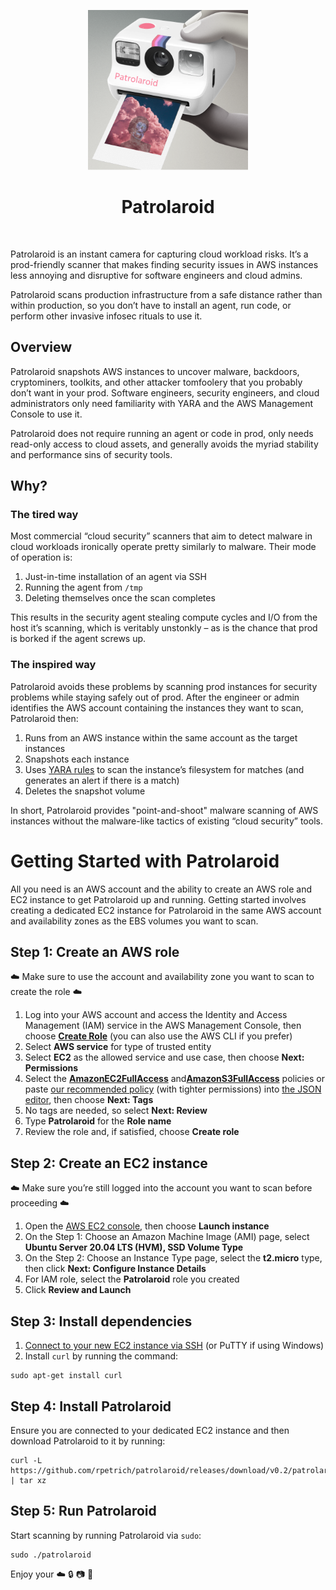 <p align="center">
  <img src="logo.png" width="256" height="256">
</p>

<h1 align="center">Patrolaroid</h1>

<br/>

Patrolaroid is an instant camera for capturing cloud workload risks. It’s a prod-friendly scanner that makes finding security issues in AWS instances less annoying and disruptive for software engineers and cloud admins. 

Patrolaroid scans production infrastructure from a safe distance rather than within production, so you don’t have to install an agent, run code, or perform other invasive infosec rituals to use it.

## Overview
Patrolaroid snapshots AWS instances to uncover malware, backdoors, cryptominers, toolkits, and other attacker tomfoolery that you probably don’t want in your prod. Software engineers, security engineers, and cloud administrators only need familiarity with YARA and the AWS Management Console to use it. 

Patrolaroid does not require running an agent or code in prod, only needs read-only access to cloud assets, and generally avoids the myriad stability and performance sins of security tools. 

## Why?
### The tired way
Most commercial “cloud security” scanners that aim to detect malware in cloud workloads ironically operate pretty similarly to malware. Their mode of operation is:
1.	Just-in-time installation of an agent via SSH
2.	Running the agent from `/tmp`
3.	Deleting themselves once the scan completes

This results in the security agent stealing compute cycles and I/O from the host it’s scanning, which is veritably unstonkly – as is the chance that prod is borked if the agent screws up.

### The inspired way
Patrolaroid avoids these problems by scanning prod instances for security problems while staying safely out of prod. After the engineer or admin identifies the AWS account containing the instances they want to scan, Patrolaroid then:
1.	Runs from an AWS instance within the same account as the target instances
2.	Snapshots each instance
3.	Uses [YARA rules](https://github.com/rpetrich/patrolaroid/tree/main/rules) to scan the instance’s filesystem for matches (and generates an alert if there is a match)
4.	Deletes the snapshot volume

In short, Patrolaroid provides "point-and-shoot" malware scanning of AWS instances without the malware-like tactics of existing “cloud security” tools. 


# Getting Started with Patrolaroid

All you need is an AWS account and the ability to create an AWS role and EC2 instance to get Patrolaroid up and running. Getting started involves creating a dedicated EC2 instance for Patrolaroid in the same AWS account and availability zones as the EBS volumes you want to scan.

## Step 1: Create an AWS role
:cloud: Make sure to use the account and availability zone you want to scan to create the role :cloud:
1. Log into your AWS account and access the Identity and Access Management (IAM) service in the AWS Management Console, then choose [**Create Role**](https://docs.aws.amazon.com/IAM/latest/UserGuide/id_roles_create_for-service.html) (you can also use the AWS CLI if you prefer)
2. Select **AWS service** for type of trusted entity
3. Select **EC2** as the allowed service and use case, then choose **Next: Permissions**
4. Select the [**AmazonEC2FullAccess**](https://console.aws.amazon.com/iam/home?region=us-east-1#/policies/arn%3Aaws%3Aiam%3A%3Aaws%3Apolicy%2FAmazonEC2FullAccess) and[**AmazonS3FullAccess**](https://console.aws.amazon.com/iam/home?region=us-east-1#/policies/arn%3Aaws%3Aiam%3A%3Aaws%3Apolicy%2FAmazonS3FullAccess) policies or paste [our recommended policy](https://github.com/rpetrich/patrolaroid/tree/main/docs/recommended-iam-policy.md) (with tighter permissions) into [the JSON editor](https://docs.aws.amazon.com/IAM/latest/UserGuide/access_policies_create-console.html#access_policies_create-json-editor), then choose **Next: Tags**
5. No tags are needed, so select **Next: Review**
6. Type **Patrolaroid** for the **Role name**
7. Review the role and, if satisfied, choose **Create role**

## Step 2: Create an EC2 instance
:cloud: Make sure you’re still logged into the account you want to scan before proceeding :cloud:
1. Open the [AWS EC2 console](https://console.aws.amazon.com/ec2/), then choose **Launch instance**
2. On the Step 1: Choose an Amazon Machine Image (AMI) page, select **Ubuntu Server 20.04 LTS (HVM), SSD Volume Type**
3. On the Step 2: Choose an Instance Type page, select the **t2.micro** type, then click **Next: Configure Instance Details**
4. For IAM role, select the **Patrolaroid** role you created
5. Click **Review and Launch**

## Step 3: Install dependencies
1. [Connect to your new EC2 instance via SSH](https://docs.aws.amazon.com/quickstarts/latest/vmlaunch/step-2-connect-to-instance.html) (or PuTTY if using Windows)
2. Install `curl` by running the command:
```
sudo apt-get install curl
```

## Step 4: Install Patrolaroid
Ensure you are connected to your dedicated EC2 instance and then download Patrolaroid to it by running:
```
curl -L https://github.com/rpetrich/patrolaroid/releases/download/v0.2/patrolaroid.tar.gz | tar xz
```

## Step 5: Run Patrolaroid
Start scanning by running Patrolaroid via `sudo`:
```
sudo ./patrolaroid
```
Enjoy your :cloud: :lock: :camera: :black_heart:
